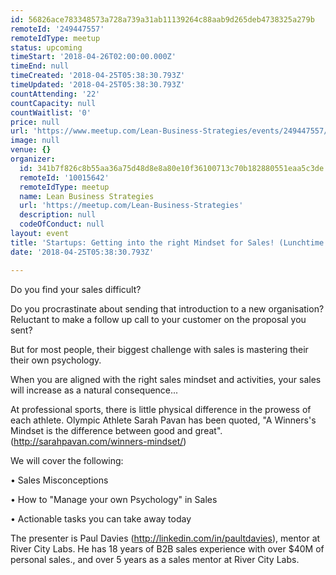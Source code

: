 ```yaml
---
id: 56826ace783348573a728a739a31ab11139264c88aab9d265deb4738325a279b
remoteId: '249447557'
remoteIdType: meetup
status: upcoming
timeStart: '2018-04-26T02:00:00.000Z'
timeEnd: null
timeCreated: '2018-04-25T05:38:30.793Z'
timeUpdated: '2018-04-25T05:38:30.793Z'
countAttending: '22'
countCapacity: null
countWaitlist: '0'
price: null
url: 'https://www.meetup.com/Lean-Business-Strategies/events/249447557/'
image: null
venue: {}
organizer:
  id: 341b7f826c8b55aa36a75d48d8e8a80e10f36100713c70b182880551eaa5c3de
  remoteId: '10015642'
  remoteIdType: meetup
  name: Lean Business Strategies
  url: 'https://meetup.com/Lean-Business-Strategies'
  description: null
  codeOfConduct: null
layout: event
title: 'Startups: Getting into the right Mindset for Sales! (Lunchtime Session)'
date: '2018-04-25T05:38:30.793Z'

---
```

<p>Do you find your sales difficult?</p> <p>Do you procrastinate about sending that introduction to a new organisation? Reluctant to make a follow up call to your customer on the proposal you sent?</p> <p>But for most people, their biggest challenge with sales is mastering their their own psychology.</p> <p>When you are aligned with the right sales mindset and activities, your sales will increase as a natural consequence...</p> <p>At professional sports, there is little physical difference in the prowess of each athlete. Olympic Athlete Sarah Pavan has been quoted, "A Winners's Mindset is the difference between good and great". (<a href="http://sarahpavan.com/winners-mindset/" class="linkified">http://sarahpavan.com/winners-mindset/</a>)</p> <p>We will cover the following:</p> <p>• Sales Misconceptions</p> <p>• How to "Manage your own Psychology" in Sales</p> <p>• Actionable tasks you can take away today</p> <p>The presenter is Paul Davies (<a href="http://linkedin.com/in/paultdavies" class="linkified">http://linkedin.com/in/paultdavies</a>), mentor at River City Labs. He has 18 years of B2B sales experience with over $40M of personal sales., and over 5 years as a sales mentor at River City Labs.</p>
